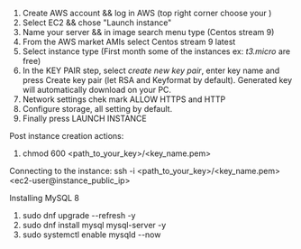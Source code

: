 1. Create AWS account && log in AWS (top right corner choose your <nearest region>)
2. Select EC2 && chose "Launch instance"
3. Name your server && in image search menu type (Centos stream 9)
4. From the AWS market AMIs select Centos stream 9 latest
5. Select instance type (First month some of the instances ex: *t3.micro* are free)
6. In the KEY PAIR step, select *create new key pair*, enter key name and press Create key pair (let RSA and Keyformat by default). Generated key will automatically download on your PC.
7. Network settings chek mark ALLOW HTTPS and HTTP
8. Configure storage, all setting by default.
9. Finally press LAUNCH INSTANCE

Post instance creation actions:
1. chmod 600 <path_to_your_key>/<key_name.pem>

Connecting to the instance:
ssh -i <path_to_your_key>/<key_name.pem> <ec2-user@instance_public_ip>

Installing MySQL 8
1. sudo dnf upgrade --refresh -y
2. sudo dnf install mysql mysql-server -y
3. sudo systemctl enable mysqld --now